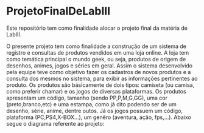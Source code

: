 # ProjetoFinalDeLabIII
Este repositório tem como finalidade alocar o projeto final da matéria de LabIII.

O presente projeto tem como finalidade a construção de um sistema de registro e consultas de produtos vendidos em uma loja online. A loja tem como temática principal o mundo geek, ou seja, produtos de origem de desenhos, animes, jogos e séries em geral. Assim o sistema desenvolvido pela equipe teve como objetivo fazer os cadastros de novos produtos e a consulta dos mesmos no sistema, para exibir as informações pertinentes ao produto.
Os produtos são básicamente de dois tipos: camiseta (ou camisa, como preferir chamar) e os jogos de diversas plataformas. Os produtos apresentam um código, tamanho (sendo PP,P,M,G,GG), uma cor (preto,branco,etc) e uma estampa, como já dito podendo ser de um desenho, série, anime, dentre outos. Já os jogos possuem um código, plataforma (PC,PS4,X-BOX...), um genêro (aventura, ação, fps,...).
Abaixo segue o diagrama referente ao projeto:



